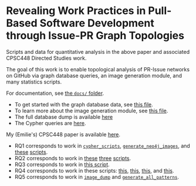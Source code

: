 # Revealing Work Practices in Pull-Based Software Development through Issue-PR Graph Topologies

Scripts and data for quantitative analysis in the above paper and associated CPSC448 Directed Studies work.

The goal of this work is to enable topological analysis of PR-Issue networks on GitHub via graph database queries, an image generation module, and many statistics scripts.

For documentation, see [the `docs/` folder](./docs/).

- To get started with the graph database data, see [this file](./docs/Neo4J.md).
- To learn more about the image generation module, see [this file](./docs/Generating-Topology-Images.md).
- The full database dump is available [here](./neo4j.dump)
- The Cypher queries are [here](./cypher_scripts/).

My (Emilie's) CPSC448 paper is available [here](#TODO).

- RQ1 corresponds to work in [`cypher_scripts`](./cypher_scripts), [`generate_neo4j_images`](./generate_neo4j_images), and [these](./scripts/repo_topology_frequencies.py) [scripts](./scripts/neo4j_size_distributions.py).
- RQ2 corresponds to work in [these](./scripts/repo_topology_match.py) [three](./scripts/biggest_repos.py) [scripts](./scripts/most_common_repo_matches.py).
- RQ3 corresponds to work in [this script](./scripts/repo_topology_match.py).
- RQ4 corresponds to work in these scripts: [this](./scripts/issue_pr_cc_size_distribution.py), [this](./scripts/issue_status_cc_size_distribution.py), [this](./scripts/pr_status_cc_size_distribution.py), and [this](./scripts/cc_time_duration_image.py).
- RQ5 corresponds to work in [`image_dump`](./image_dump) and [`generate_all_patterns`](./generate_all_patterns).
